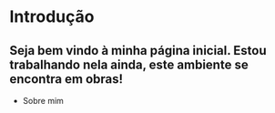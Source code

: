 # Introdução
## Seja bem vindo à minha página inicial. Estou trabalhando nela ainda, este ambiente se encontra em obras!

* Sobre mim